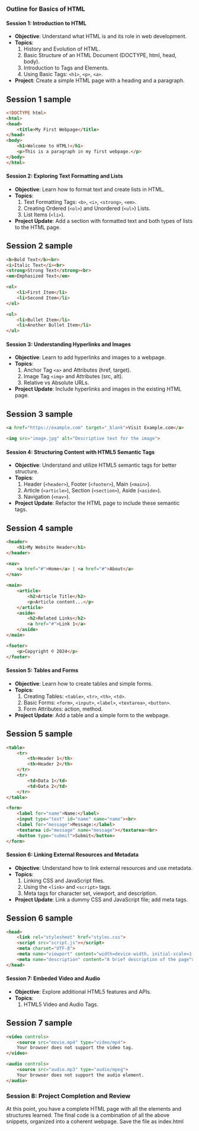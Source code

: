 ### Outline for Basics of HTML

#### Session 1: Introduction to HTML
- **Objective**: Understand what HTML is and its role in web development.
- **Topics**:
  1. History and Evolution of HTML.
  2. Basic Structure of an HTML Document (DOCTYPE, html, head, body).
  3. Introduction to Tags and Elements.
  4. Using Basic Tags: `<h1>`, `<p>`, `<a>`.
- **Project**: Create a simple HTML page with a heading and a paragraph.

## Session 1 sample
```html
<!DOCTYPE html>
<html>
<head>
    <title>My First Webpage</title>
</head>
<body>
    <h1>Welcome to HTML!</h1>
    <p>This is a paragraph in my first webpage.</p>
</body>
</html>
```

#### Session 2: Exploring Text Formatting and Lists
- **Objective**: Learn how to format text and create lists in HTML.
- **Topics**:
  1. Text Formatting Tags: `<b>`, `<i>`, `<strong>`, `<em>`.
  2. Creating Ordered (`<ol>`) and Unordered (`<ul>`) Lists.
  3. List Items (`<li>`).
- **Project Update**: Add a section with formatted text and both types of lists to the HTML page.

## Session 2 sample
```html
<b>Bold Text</b><br>
<i>Italic Text</i><br>
<strong>Strong Text</strong><br>
<em>Emphasized Text</em>

<ol>
    <li>First Item</li>
    <li>Second Item</li>
</ol>

<ul>
    <li>Bullet Item</li>
    <li>Another Bullet Item</li>
</ul>
```

#### Session 3: Understanding Hyperlinks and Images
- **Objective**: Learn to add hyperlinks and images to a webpage.
- **Topics**:
  1. Anchor Tag `<a>` and Attributes (href, target).
  2. Image Tag `<img>` and Attributes (src, alt).
  3. Relative vs Absolute URLs.
- **Project Update**: Include hyperlinks and images in the existing HTML page.

## Session 3 sample
```html
<a href="https://example.com" target="_blank">Visit Example.com</a>

<img src="image.jpg" alt="Descriptive text for the image">
```

#### Session 4: Structuring Content with HTML5 Semantic Tags
- **Objective**: Understand and utilize HTML5 semantic tags for better structure.
- **Topics**:
  1. Header (`<header>`), Footer (`<footer>`), Main (`<main>`).
  2. Article (`<article>`), Section (`<section>`), Aside (`<aside>`).
  3. Navigation (`<nav>`).
- **Project Update**: Refactor the HTML page to include these semantic tags.

## Session 4 sample
```html
<header>
    <h1>My Website Header</h1>
</header>

<nav>
    <a href="#">Home</a> | <a href="#">About</a>
</nav>

<main>
    <article>
        <h2>Article Title</h2>
        <p>Article content...</p>
    </article>
    <aside>
        <h2>Related Links</h2>
        <a href="#">Link 1</a>
    </aside>
</main>

<footer>
    <p>Copyright © 2024</p>
</footer>
```

#### Session 5: Tables and Forms
- **Objective**: Learn how to create tables and simple forms.
- **Topics**:
  1. Creating Tables: `<table>`, `<tr>`, `<th>`, `<td>`.
  2. Basic Forms: `<form>`, `<input>`, `<label>`, `<textarea>`, `<button>`.
  3. Form Attributes: action, method.
- **Project Update**: Add a table and a simple form to the webpage.

## Session 5 sample
```html
<table>
    <tr>
        <th>Header 1</th>
        <th>Header 2</th>
    </tr>
    <tr>
        <td>Data 1</td>
        <td>Data 2</td>
    </tr>
</table>

<form>
    <label for="name">Name:</label>
    <input type="text" id="name" name="name"><br>
    <label for="message">Message:</label>
    <textarea id="message" name="message"></textarea><br>
    <button type="submit">Submit</button>
</form>
```

#### Session 6: Linking External Resources and Metadata
- **Objective**: Understand how to link external resources and use metadata.
- **Topics**:
  1. Linking CSS and JavaScript files.
  2. Using the `<link>` and `<script>` tags.
  3. Meta tags for character set, viewport, and description.
- **Project Update**: Link a dummy CSS and JavaScript file; add meta tags.

## Session 6 sample
```html
<head>
    <link rel="stylesheet" href="styles.css">
    <script src="script.js"></script>
    <meta charset="UTF-8">
    <meta name="viewport" content="width=device-width, initial-scale=1.0">
    <meta name="description" content="A brief description of the page">
</head>
```

#### Session 7: Embeded Video and Audio
- **Objective**: Explore additional HTML5 features and APIs.
- **Topics**:
  1. HTML5 Video and Audio Tags.
   
## Session 7 sample
```html
<video controls>
    <source src="movie.mp4" type="video/mp4">
    Your browser does not support the video tag.
</video>

<audio controls>
    <source src="audio.mp3" type="audio/mpeg">
    Your browser does not support the audio element.
</audio>
```

### Session 8: Project Completion and Review
At this point, you have a complete HTML page with all the elements and structures learned. The final code is a combination of all the above snippets, organized into a coherent webpage. Save the file as index.html
